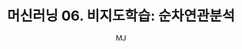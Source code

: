 ---
layout: post
title: "머신러닝 06. 비지도학습: 순차연관분석"
author: "MJ"
categories: [science, statistical_method]
tags: [statistics, machinelearning, multicampus, bigdata_analysis_edu, GNT]
image: 
---